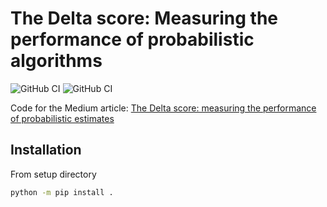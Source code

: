 # The Delta score: Measuring the performance of probabilistic algorithms

![GitHub CI](https://github.com/gsel9/dgufs/actions/workflows/ci.yml/badge.svg)
![GitHub CI](https://img.shields.io/badge/code%20style-black-000000.svg)

Code for the Medium article: [The Delta score: measuring the performance of probabilistic estimates](https://medium.com/@langberg91/the-delta-score-measuring-the-performance-of-probabilistic-estimates-4c035953c29)


## Installation

From setup directory

```bash
python -m pip install .
```
